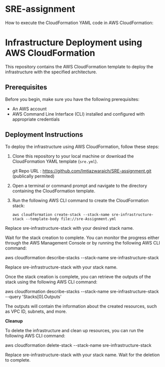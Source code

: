 # SRE-assignment
How to execute the CloudFormation YAML code in AWS CloudFormation:

# Infrastructure Deployment using AWS CloudFormation

This repository contains the AWS CloudFormation template to deploy the infrastructure with the specified architecture.

## Prerequisites

Before you begin, make sure you have the following prerequisites:

- An AWS account
- AWS Command Line Interface (CLI) installed and configured with appropriate credentials

## Deployment Instructions

To deploy the infrastructure using AWS CloudFormation, follow these steps:

1. Clone this repository to your local machine or download the CloudFormation YAML template (`sre.yml`).

    git Repo URL :   https://github.com/Imtiazwaraich/SRE-assignment.git    (publically permited)

2. Open a terminal or command prompt and navigate to the directory containing the CloudFormation template.

3. Run the following AWS CLI command to create the CloudFormation stack:

   ```shell
   aws cloudformation create-stack --stack-name sre-infrastructure-stack --template-body file://sre-Assignment.yml

Replace sre-infrastructure-stack with your desired stack name.

Wait for the stack creation to complete. You can monitor the progress either through the AWS Management Console or by running the following AWS CLI command:

aws cloudformation describe-stacks --stack-name sre-infrastructure-stack

Replace sre-infrastructure-stack with your stack name.

Once the stack creation is complete, you can retrieve the outputs of the stack using the following AWS CLI command:

aws cloudformation describe-stacks --stack-name sre-infrastructure-stack --query 'Stacks[0].Outputs'

The outputs will contain the information about the created resources, such as VPC ID, subnets, and more.

**Cleanup**

To delete the infrastructure and clean up resources, you can run the following AWS CLI command:

aws cloudformation delete-stack --stack-name sre-infrastructure-stack

Replace sre-infrastructure-stack with your stack name. Wait for the deletion to complete.
